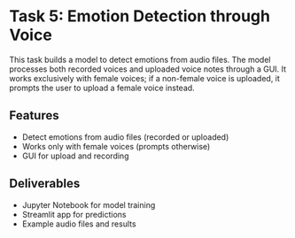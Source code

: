 # Task 5: Emotion Detection through Voice

This task builds a model to detect emotions from audio files. The model processes both recorded voices and uploaded voice notes through a GUI. It works exclusively with female voices; if a non-female voice is uploaded, it prompts the user to upload a female voice instead.

## Features
- Detect emotions from audio files (recorded or uploaded)
- Works only with female voices (prompts otherwise)
- GUI for upload and recording

## Deliverables
- Jupyter Notebook for model training
- Streamlit app for predictions
- Example audio files and results 